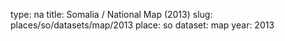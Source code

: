 type: na
title: Somalia / National Map (2013)
slug: places/so/datasets/map/2013
place: so
dataset: map
year: 2013
